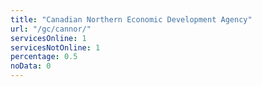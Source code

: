 ```yaml
---
title: "Canadian Northern Economic Development Agency"
url: "/gc/cannor/"
servicesOnline: 1
servicesNotOnline: 1
percentage: 0.5
noData: 0
---
```

